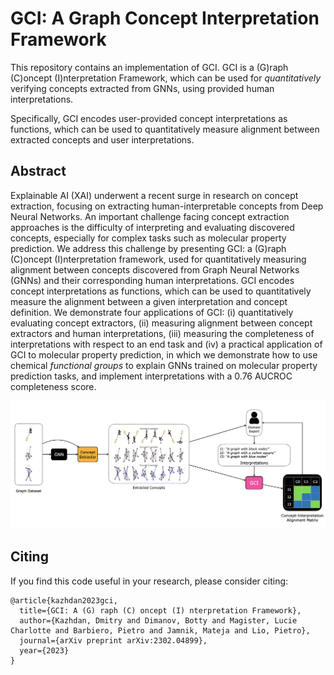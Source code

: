 # GCI: A Graph Concept Interpretation Framework 

This repository contains an implementation of GCI. 
GCI is a (G)raph (C)oncept (I)nterpretation Framework, 
which can be used for _quantitatively_ verifying concepts extracted from GNNs, 
using provided human interpretations. 

Specifically, GCI encodes user-provided concept interpretations 
as functions, which can be used to quantitatively measure alignment between extracted 
concepts and user interpretations. 


## Abstract
Explainable AI (XAI) underwent a recent surge in research on concept extraction, 
focusing on extracting human-interpretable concepts from Deep Neural Networks. 
An important challenge facing concept extraction approaches is the difficulty of 
interpreting and evaluating discovered concepts, especially for complex tasks such as molecular property prediction. 
We address this challenge by presenting GCI: a (G)raph (C)oncept (I)nterpretation framework, used for quantitatively 
measuring alignment between concepts discovered from Graph Neural Networks (GNNs) and their corresponding human 
interpretations. GCI encodes concept interpretations as functions, which can be used to quantitatively measure 
the alignment between a given interpretation and concept definition. We demonstrate four applications of 
GCI: (i) quantitatively evaluating concept extractors, (ii) measuring alignment between concept extractors and 
human interpretations, (iii) measuring the completeness of interpretations with respect to an end task and (iv) 
a practical application of GCI to molecular property prediction, in which we demonstrate how to use chemical 
_functional groups_ to explain GNNs trained on molecular property prediction tasks, and implement 
interpretations with a 0.76 AUCROC completeness score.

![alt text](https://github.com/dmitrykazhdan/gci/blob/master/figures/vis_abs.png)


## Citing

If you find this code useful in your research, please consider citing:

```
@article{kazhdan2023gci,
  title={GCI: A (G) raph (C) oncept (I) nterpretation Framework},
  author={Kazhdan, Dmitry and Dimanov, Botty and Magister, Lucie Charlotte and Barbiero, Pietro and Jamnik, Mateja and Lio, Pietro},
  journal={arXiv preprint arXiv:2302.04899},
  year={2023}
}
```
